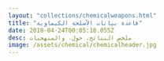 ```yaml
---
layout: "collections/chemicalweapons.html"
title: "قاعدة بيانات الأسلحة الكيماوية"
date: 2018-04-24T00:05:18.055Z
desc: ملخص النتائج، حول، والمنهجيات
image: /assets/chemical/chemicalheader.jpg
---
```

